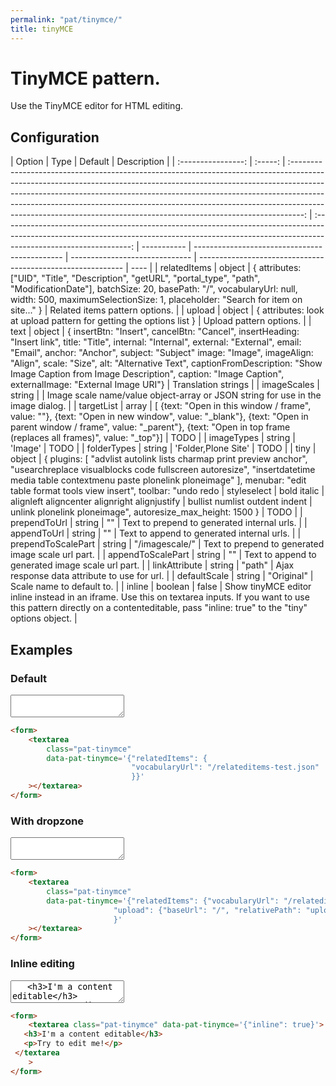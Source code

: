 ```yaml
---
permalink: "pat/tinymce/"
title: tinyMCE
---
```


# TinyMCE pattern.

Use the TinyMCE editor for HTML editing.

## Configuration

|       Option       |  Type   |                                                                                                                                                                                                   Default                                                                                                                                                                                                   |                                                                                          Description                                                                                           |
| :----------------: | :-----: | :---------------------------------------------------------------------------------------------------------------------------------------------------------------------------------------------------------------------------------------------------------------------------------------------------------------------------------------------------------------------------------------------------------: | :--------------------------------------------------------------------------------------------------------------------------------------------------------------------------------------------: | ----------- | --------------------------------------------- | ------------------------------ | ----------------------------------------------------------- | ---- |
|    relatedItems    | object  |                                                                                   { attributes: ["UID", "Title", "Description", "getURL", "portal_type", "path", "ModificationDate"], batchSize: 20, basePath: "/", vocabularyUrl: null, width: 500, maximumSelectionSize: 1, placeholder: "Search for item on site..." }                                                                                   |                                                                                 Related items pattern options.                                                                                 |
|       upload       | object  |                                                                                                                                                                     { attributes: look at upload pattern for getting the options list }                                                                                                                                                                     |                                                                                    Upload pattern options.                                                                                     |
|        text        | object  | { insertBtn: "Insert", cancelBtn: "Cancel", insertHeading: "Insert link", title: "Title", internal: "Internal", external: "External", email: "Email", anchor: "Anchor", subject: "Subject" image: "Image", imageAlign: "Align", scale: "Size", alt: "Alternative Text", captionFromDescription: "Show Image Caption from Image Description", caption: "Image Caption", externalImage: "External Image URI"} |                                                                                      Translation strings                                                                                       |
|    imageScales     | string  |                                                                                                                                                                                                                                                                                                                                                                                                             |                                                        Image scale name/value object-array or JSON string for use in the image dialog.                                                         |
|     targetList     |  array  |                                                                                       [ {text: "Open in this window / frame", value: ""}, {text: "Open in new window", value: "_blank"}, {text: "Open in parent window / frame", value: "_parent"}, {text: "Open in top frame (replaces all frames)", value: "_top"}]                                                                                       |                                                                                              TODO                                                                                              |
|     imageTypes     | string  |                                                                                                                                                                                                   'Image'                                                                                                                                                                                                   |                                                                                              TODO                                                                                              |
|    folderTypes     | string  |                                                                                                                                                                                             'Folder,Plone Site'                                                                                                                                                                                             |                                                                                              TODO                                                                                              |
|        tiny        | object  |                                                                  { plugins: [ "advlist autolink lists charmap print preview anchor", "usearchreplace visualblocks code fullscreen autoresize", "insertdatetime media table contextmenu paste plonelink ploneimage" ], menubar: "edit table format tools view insert", toolbar: "undo redo                                                                   |                                                                                          styleselect                                                                                           | bold italic | alignleft aligncenter alignright alignjustify | bullist numlist outdent indent | unlink plonelink ploneimage", autoresize_max_height: 1500 } | TODO |
|    prependToUrl    | string  |                                                                                                                                                                                                     ""                                                                                                                                                                                                      |                                                                          Text to prepend to generated internal urls.                                                                           |
|    appendToUrl     | string  |                                                                                                                                                                                                     ""                                                                                                                                                                                                      |                                                                           Text to append to generated internal urls.                                                                           |
| prependToScalePart | string  |                                                                                                                                                                                               "/imagescale/"                                                                                                                                                                                                |                                                                       Text to prepend to generated image scale url part.                                                                       |
| appendToScalePart  | string  |                                                                                                                                                                                                     ""                                                                                                                                                                                                      |                                                                       Text to append to generated image scale url part.                                                                        |
|   linkAttribute    | string  |                                                                                                                                                                                                   "path"                                                                                                                                                                                                    |                                                                          Ajax response data attribute to use for url.                                                                          |
|    defaultScale    | string  |                                                                                                                                                                                                 "Original"                                                                                                                                                                                                  |                                                                                   Scale name to default to.                                                                                    |
|       inline       | boolean |                                                                                                                                                                                                    false                                                                                                                                                                                                    | Show tinyMCE editor inline instead in an iframe. Use this on textarea inputs. If you want to use this pattern directly on a contenteditable, pass "inline: true" to the "tiny" options object. |

## Examples

### Default

<form>
 <textarea class="pat-tinymce"
     data-pat-tinymce='{"relatedItems": {
                           "vocabularyUrl": "/relateditems-test.json"
                           }}'></textarea>
</form>

```html
<form>
    <textarea
        class="pat-tinymce"
        data-pat-tinymce='{"relatedItems": {
                           "vocabularyUrl": "/relateditems-test.json"
                           }}'
    ></textarea>
</form>
```

### With dropzone

<form>
 <textarea class="pat-tinymce"
     data-pat-tinymce='{"relatedItems": {"vocabularyUrl": "/relateditems-test.json" },
                       "upload": {"baseUrl": "/", "relativePath": "upload"}
                       }'></textarea>
</form>

```html
<form>
    <textarea
        class="pat-tinymce"
        data-pat-tinymce='{"relatedItems": {"vocabularyUrl": "/relateditems-test.json" },
                       "upload": {"baseUrl": "/", "relativePath": "upload"}
                       }'
    ></textarea>
</form>
```

### Inline editing

<form>
 <textarea class="pat-tinymce" data-pat-tinymce='{"inline": true}'>
   <h3>I'm a content editable</h3>
   <p>Try to edit me!</p>
 </textarea>
</form>

```html
<form>
    <textarea class="pat-tinymce" data-pat-tinymce='{"inline": true}'>
   <h3>I'm a content editable</h3>
   <p>Try to edit me!</p>
 </textarea
    >
</form>
```
